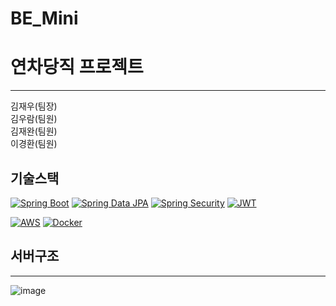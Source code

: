 # BE_Mini
<h1>연차당직 프로젝트</h1>




<hr>
<div>김재우(팀장)</div>
<div>김우람(팀원)</div>
<div>김재완(팀원)</div>
<div>이경환(팀원)</div>

<h2>기술스택</h2>

[![Spring Boot](https://img.shields.io/badge/Spring%20Boot-Framework-brightgreen.svg)](https://spring.io/projects/spring-boot)
[![Spring Data JPA](https://img.shields.io/badge/Spring%20Data%20JPA-ORM-yellow.svg)](https://spring.io/projects/spring-data-jpa)
[![Spring Security](https://img.shields.io/badge/Spring%20Security-Security-blue.svg)](https://spring.io/projects/spring-security)
[![JWT](https://img.shields.io/badge/JWT-Authentication-orange.svg)](https://jwt.io/)

[![AWS](https://img.shields.io/badge/AWS-Cloud-orange.svg)](https://aws.amazon.com/)
[![Docker](https://img.shields.io/badge/Docker-Container-blue.svg)](https://www.docker.com/)


<h2>서버구조</h2>
<hr>

![image](https://github.com/Kdt4-Miniproject/BE_Mini/assets/79129475/556ad1a4-8b72-48ad-a9d6-0396064cae60)









